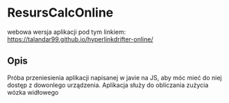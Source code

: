 # ResursCalcOnline
webowa wersja aplikacji pod tym linkiem: https://talandar99.github.io/hyperlinkdrifter-online/

## Opis
Próba przeniesienia aplikacji napisanej w javie na JS, aby móc mieć do niej dostęp z dowonlego urządzenia.
Aplikacja służy do obliczania zużycia wózka widłowego

